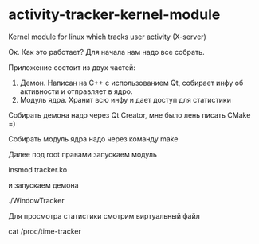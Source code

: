 # activity-tracker-kernel-module
Kernel module for linux which tracks user activity (X-server)

Ок. Как это работает? Для начала нам надо все собрать.

Приложение состоит из двух частей:
1. Демон. Написан на C++ с использованием Qt, собирает инфу об активности и отправляет в ядро.
1. Модуль ядра. Хранит всю инфу и дает доступ для статистики

Собирать демона надо через Qt Creator, мне было лень писать CMake =)

Собирать модуль ядра надо через команду make

Далее под root правами запускаем модуль

insmod tracker.ko

и запускаем демона

./WindowTracker

Для просмотра статистики смотрим виртуальный файл

cat /proc/time-tracker
